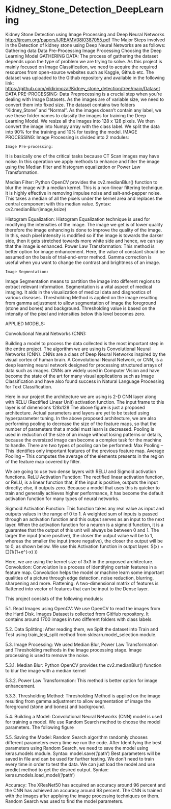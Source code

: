 # Kidney_Stone_Detection_DeepLearning
Kidney Stone Detection using Image Processing and Deep Neural Networks
http://ijream.org/papers/IJREAMV08I0387055.pdf
The Major Steps involved in the Detection of kidney stone using Deep Neural Networks are as follows:
	Gathering data
	Data Pre-Processing
	Image Processing
	Choosing the Deep Learning Model 
	GATHERING DATA:
The process of gathering the dataset depends upon the type of problem we are trying to solve. As this project is mainly focused on Image Classification, we need to acquire the required resources from open-source websites such as Kaggle, Github etc.
The dataset was uploaded to the Github repository and available in the following link: https://github.com/yildirimozal/Kidney_stone_detection/tree/main/Dataset
	DATA PRE-PROCESSING:
Data Preprocessing is a crucial step when you’re dealing with Image Datasets. As the images are of variable size, we need to convert them into fixed size. The dataset contains two folders “Kidney_Stone” and “Normal”. As the images doesn’t contain any label, we use these folder names to classify the images for training the Deep Learning Model. We resize all the images into 128 x 128 pixels. We then convert the image into Numpy array with the class label. We split the data into 90% for the training and 10% for testing the model.
	IMAGE PROCESSING:
Image Processing is divided into 2 modules:



	Image Pre-processing: 
It is basically one of the critical tasks because CT Scan images may have noise. In this operation we apply methods to enhance and filter the image using the Median filter and histogram equalization or Power Law Transformation.

Median Filter:
Python OpenCV provides the cv2.medianBlur() function to blur the image with a median kernel. This is a non-linear filtering technique. It is highly effective in removing impulse noise and salt-and-pepper noise. This takes a median of all the pixels under the kernel area and replaces the central component with this median value. 
Syntax: cv2.medianBlur(image,ksize)

 
 
 
Histogram Equalization:
Histogram Equalization technique is used for modifying the intensities of the image. The image we get is of lower quality therefore the image enhancing is done to improve the quality of the image. In this, each pixel intensity is modified so if the image is towards the darker side, then it gets stretched towards more white side and hence, we can say that the image is enhanced.
	Power Law Transformation: 
This method is better option for image enhancement. Here, the value of constant should be assumed on the basis of trial-and-error method. Gamma correction is useful when you want to change the contrast and brightness of an image.


	Image Segmentation:
Image Segmentation means to partition the image into different regions to extract relevant information. 
Segmentation is a vital aspect of medical imaging. It aids in the visualization of medical data and diagnostics of various diseases. 
Thresholding Method is applied on the image resulting from gamma adjustment to allow segmentation of image the foreground (stone and bones) and background. 
Thresholding value is based on the intensity of the pixel and intensities below this level becomes zero.
  
  
  APPLIED MODELS:

  Convolutional Neural Networks (CNN): 

Building a model to process the data collected is the most important step in the entire project. The algorithm we are using is Convolutional Neural Networks (CNN). CNNs are a class of Deep Neural Networks inspired by the visual cortex of human brain. A Convolutional Neural Network, or CNN, is a deep learning neural network designed for processing structured arrays of data such as images. CNNs are widely used in Computer Vision and have become the state of the art for many visual applications such as Image Classification and have also found success in Natural Language Processing for Text Classification. 
 


Here in our project the architecture we are using is 2-D CNN layer along with RELU (Rectified Linear Unit) activation function. The input frame to this layer is of dimensions 128x128 
The above figure is just a proposed architecture. Actual parameters and layers are yet to be tested using hyperparameter tuning.
In the above proposed architecture, we are also performing pooling to decrease the size of the feature maps, so that the number of parameters that a model must learn is decreased.
Pooling is used in reduction of the size of an image without losing patterns or details, because the oversized image can become a complex task for the machine to handle. There are two types of pooling can be performed:
Max Pooling – This identifies only important features of the previous feature map.
Average Pooling – This computes the average of the elements presents in the region of the feature map covered by filter. 
 

We are going to use two dense layers with RELU and Sigmoid activation functions.
ReLU Activation Function: The rectified linear activation function, or ReLU, is a linear function that, if the input is positive, outputs the input directly; else, it outputs zero. Because a model that uses this is quicker to train and generally achieves higher performance, it has become the default activation function for many types of neural networks. 
 


Sigmoid Activation Function: This function takes any real value as input and outputs values in the range of 0 to 1. A weighted sum of inputs is passed through an activation function and this output serves as an input to the next layer. When the activation function for a neuron is a sigmoid function, it is a guarantee that the output of this unit will always be between 0 and 1. The larger the input (more positive), the closer the output value will be to 1, whereas the smaller the input (more negative), the closer the output will be to 0, as shown below. We use this Activation function in output layer.
S(x) = □(1/(1+e^(-x) ))
 

Here, we are using the kernel size of 3x3 in the proposed architecture.
Convolution: Convolution is a process of identifying certain features in a feature map. Convolution helps the model or machine learn some important qualities of a picture through edge detection, noise reduction, blurring, sharpening and more.
Flattening: A two-dimensional matrix of features is flattened into vector of features that can be input to the Dense layer.



This project consists of the following modules:

5.1.	Read Images using OpenCV: We use OpenCV to read the images from the Hard Disk. Images Dataset is collected from GitHub repository. It contains around 1700 images in two different folders with class labels.

5.2.	Data Splitting: After reading them, we Split the dataset into Train and Test using train_test_split method from sklearn.model_selection module.

5.3.	Image Processing: We used Median Blur, Power Law Transformation and Thresholding methods in the Image processing stage. Image processing is used to remove the noise. 

  5.3.1.	Median Blur: Python OpenCV provides the cv2.medianBlur() function to blur the image with a median kernel
  
  5.3.2.	Power Law Transformation: This method is better option for image enhancement. 
  
  5.3.3.	Thresholding Method: Thresholding Method is applied on the image resulting from gamma adjustment to allow segmentation of image the foreground (stone and bones) and background. 
  
 5.4.	Building a Model: Convolutional Neural Networks (CNN) model is used for training a model. We use Random Search method to choose the model parameters. The following figure 
 
 5.5.	Saving the Model: Random Search algorithm randomly chooses different parameters every time we run the code. After Identifying the best parameters using Random Search, we need to save the model using keras.models module.
Syntax: model.save(‘/path’) 
Best parameters will be saved in file and can be used for further testing. We don’t need to train every time in order to test the data. We can just load the model and use predict method to get the desired output. 
Syntax: keras.models.load_model(‘/path’)


Accuracy: The XResNet50 has acquired an accuracy around 96 percent and the CNN has achieved an accuracy around 98 percent. The CNN is trained with the images after applying the image processing techniques on them. Random Search was used to find the model parameters. 

